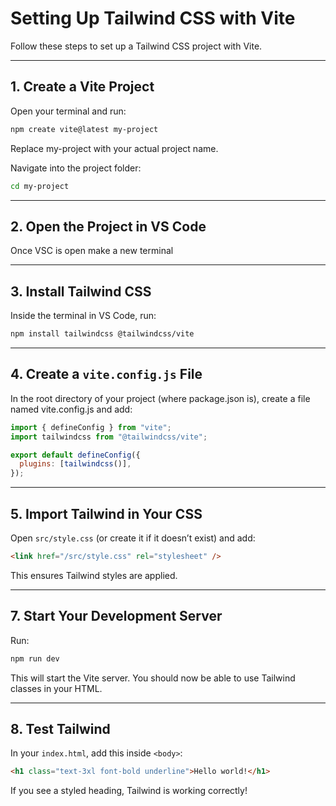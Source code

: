 # Setting Up Tailwind CSS with Vite

Follow these steps to set up a Tailwind CSS project with Vite.

---

## **1. Create a Vite Project**

Open your terminal and run:

```sh
npm create vite@latest my-project
```

Replace my-project with your actual project name.

Navigate into the project folder:

```sh
cd my-project
```

---

## 2. Open the Project in VS Code

Once VSC is open make a new terminal

---

## 3. Install Tailwind CSS

Inside the terminal in VS Code, run:

```sh
npm install tailwindcss @tailwindcss/vite
```

---

## 4. Create a `vite.config.js` File

In the root directory of your project (where package.json is), create a file named vite.config.js and add:

```js
import { defineConfig } from "vite";
import tailwindcss from "@tailwindcss/vite";

export default defineConfig({
  plugins: [tailwindcss()],
});
```

---

## 5. Import Tailwind in Your CSS

Open `src/style.css` (or create it if it doesn’t exist) and add:

```html
<link href="/src/style.css" rel="stylesheet" />
```

This ensures Tailwind styles are applied.

---

## 7. Start Your Development Server

Run:

```sh
npm run dev
```

This will start the Vite server. You should now be able to use Tailwind classes in your HTML.

---

## 8. Test Tailwind

In your `index.html`, add this inside `<body>`:

```html
<h1 class="text-3xl font-bold underline">Hello world!</h1>
```

If you see a styled heading, Tailwind is working correctly!
